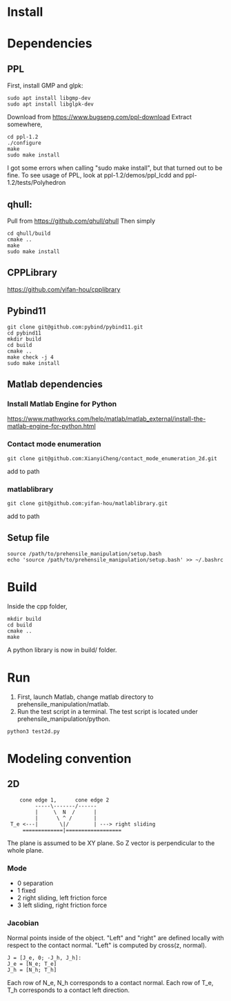 # Install

# Dependencies

## PPL
First, install GMP and glpk:
```
sudo apt install libgmp-dev
sudo apt install libglpk-dev
```

Download from https://www.bugseng.com/ppl-download
Extract somewhere,
```
cd ppl-1.2
./configure
make
sudo make install
```
I got some errors when calling "sudo make install", but that turned out to be fine.
To see usage of PPL, look at ppl-1.2/demos/ppl_lcdd and ppl-1.2/tests/Polyhedron

## qhull:
Pull from https://github.com/qhull/qhull
Then simply
```
cd qhull/build
cmake ..
make
sudo make install
```
## CPPLibrary
https://github.com/yifan-hou/cpplibrary

## Pybind11
```
git clone git@github.com:pybind/pybind11.git
cd pybind11
mkdir build
cd build
cmake ..
make check -j 4
sudo make install
```

## Matlab dependencies
### Install Matlab Engine for Python
https://www.mathworks.com/help/matlab/matlab_external/install-the-matlab-engine-for-python.html

### Contact mode enumeration
```
git clone git@github.com:XianyiCheng/contact_mode_enumeration_2d.git
```
add to path

### matlablibrary
```
git clone git@github.com:yifan-hou/matlablibrary.git
```
add to path

## Setup file
```shell
source /path/to/prehensile_manipulation/setup.bash
echo 'source /path/to/prehensile_manipulation/setup.bash' >> ~/.bashrc
```

# Build
Inside the cpp folder,
```
mkdir build
cd build
cmake ..
make
```
A python library is now in build/ folder.



# Run
1. First, launch Matlab, change matlab directory to prehensile_manipulation/matlab.
2. Run the test script in a terminal. The test script is located under prehensile_manipulation/python.
```
python3 test2d.py
```

# Modeling convention
## 2D
```
    cone edge 1,      cone edge 2
         -----\-------/------
         |     \  N  /      |
         |      \ ^ /       |
 T_e <---|       \|/        | ---> right sliding
     =============|==================
```
The plane is assumed to be XY plane. So Z vector is perpendicular to the whole plane.
### Mode
* 0 separation
* 1 fixed
* 2 right sliding, left friction force
* 3 left sliding, right friction force

### Jacobian
Normal points inside of the object.
"Left" and "right" are defined locally with respect to the contact normal.
"Left" is computed by cross(z, normal).
```
J = [J_e, 0; -J_h, J_h]:
J_e = [N_e; T_e]
J_h = [N_h; T_h]
```
Each row of N_e, N_h corresponds to a contact normal.
Each row of T_e, T_h corresponds to a contact left direction.


